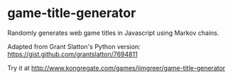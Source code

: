 game-title-generator
====================

Randomly generates web game titles in Javascript using Markov chains. 

Adapted from Grant Slatton's Python version: https://gist.github.com/grantslatton/7694811

Try it at http://www.kongregate.com/games/jimgreer/game-title-generator
